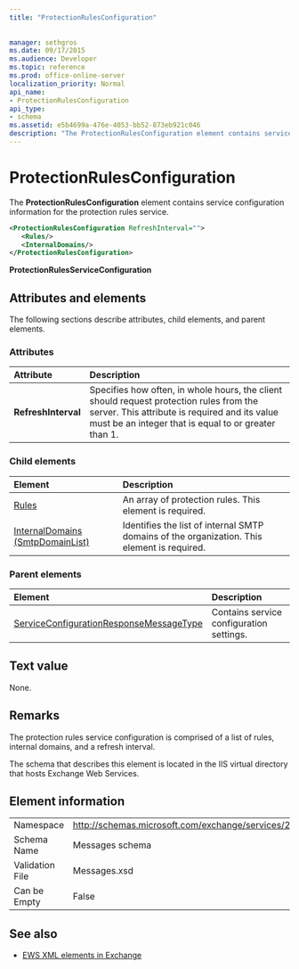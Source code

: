 ```yaml
---
title: "ProtectionRulesConfiguration"
 
 
manager: sethgros
ms.date: 09/17/2015
ms.audience: Developer
ms.topic: reference
ms.prod: office-online-server
localization_priority: Normal
api_name:
- ProtectionRulesConfiguration
api_type:
- schema
ms.assetid: e5b4699a-476e-4053-bb52-873eb921c046
description: "The ProtectionRulesConfiguration element contains service configuration information for the protection rules service."
---
```


# ProtectionRulesConfiguration

The **ProtectionRulesConfiguration** element contains service configuration information for the protection rules service. 
  
```XML
<ProtectionRulesConfiguration RefreshInterval="">
   <Rules/>
   <InternalDomains/>
</ProtectionRulesConfiguration>
```

 **ProtectionRulesServiceConfiguration**
## Attributes and elements

The following sections describe attributes, child elements, and parent elements.
  
### Attributes

|**Attribute**|**Description**|
|:-----|:-----|
|**RefreshInterval** <br/> |Specifies how often, in whole hours, the client should request protection rules from the server. This attribute is required and its value must be an integer that is equal to or greater than 1.  <br/> |
   
### Child elements

|**Element**|**Description**|
|:-----|:-----|
|[Rules ](rules-ex15websvcsotherref.md) <br/> |An array of protection rules. This element is required.  <br/> |
|[InternalDomains (SmtpDomainList)](internaldomains-smtpdomainlist.md) <br/> |Identifies the list of internal SMTP domains of the organization. This element is required.  <br/> |
   
### Parent elements

|**Element**|**Description**|
|:-----|:-----|
|[ServiceConfigurationResponseMessageType](serviceconfigurationresponsemessagetype.md) <br/> |Contains service configuration settings.  <br/> |
   
## Text value

None.
  
## Remarks

The protection rules service configuration is comprised of a list of rules, internal domains, and a refresh interval.
  
The schema that describes this element is located in the IIS virtual directory that hosts Exchange Web Services.
  
## Element information

|||
|:-----|:-----|
|Namespace  <br/> |http://schemas.microsoft.com/exchange/services/2006/messages  <br/> |
|Schema Name  <br/> |Messages schema  <br/> |
|Validation File  <br/> |Messages.xsd  <br/> |
|Can be Empty  <br/> |False  <br/> |
   
## See also



- [EWS XML elements in Exchange](ews-xml-elements-in-exchange.md)


